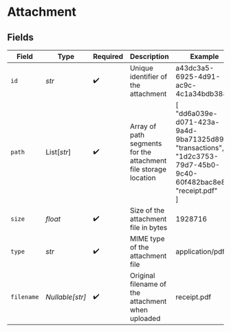 # Attachment


## Fields

| Field                                                                                                             | Type                                                                                                              | Required                                                                                                          | Description                                                                                                       | Example                                                                                                           |
| ----------------------------------------------------------------------------------------------------------------- | ----------------------------------------------------------------------------------------------------------------- | ----------------------------------------------------------------------------------------------------------------- | ----------------------------------------------------------------------------------------------------------------- | ----------------------------------------------------------------------------------------------------------------- |
| `id`                                                                                                              | *str*                                                                                                             | :heavy_check_mark:                                                                                                | Unique identifier of the attachment                                                                               | a43dc3a5-6925-4d91-ac9c-4c1a34bdb388                                                                              |
| `path`                                                                                                            | List[*str*]                                                                                                       | :heavy_check_mark:                                                                                                | Array of path segments for the attachment file storage location                                                   | [<br/>"dd6a039e-d071-423a-9a4d-9ba71325d890",<br/>"transactions",<br/>"1d2c3753-79d7-45b0-9c40-60f482bac8e8",<br/>"receipt.pdf"<br/>] |
| `size`                                                                                                            | *float*                                                                                                           | :heavy_check_mark:                                                                                                | Size of the attachment file in bytes                                                                              | 1928716                                                                                                           |
| `type`                                                                                                            | *str*                                                                                                             | :heavy_check_mark:                                                                                                | MIME type of the attachment file                                                                                  | application/pdf                                                                                                   |
| `filename`                                                                                                        | *Nullable[str]*                                                                                                   | :heavy_check_mark:                                                                                                | Original filename of the attachment when uploaded                                                                 | receipt.pdf                                                                                                       |